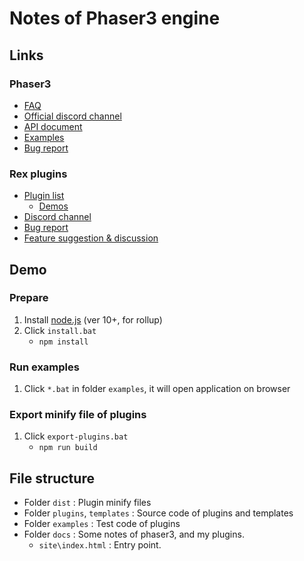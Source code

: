 # Notes of Phaser3 engine

## Links

### Phaser3

- [FAQ](https://github.com/phaser-discord/community/blob/master/FAQ.md)
- [Official discord channel](https://discord.gg/phaser)
- [API document](https://photonstorm.github.io/phaser3-docs/)
- [Examples](https://labs.phaser.io/)
- [Bug report](https://github.com/photonstorm/phaser/issues)

### Rex plugins

- [Plugin list](plugin-list.md)
    - [Demos](https://codepen.io/rexrainbow/pens/public)
- [Discord channel](https://discord.gg/kWkuFZK)
- [Bug report](https://github.com/rexrainbow/phaser3-rex-notes/issues)
- [Feature suggestion & discussion](https://github.com/rexrainbow/phaser3-rex-notes/discussions)

## Demo

### Prepare

1. Install [node.js](https://nodejs.org/en/) (ver 10+, for rollup)
2. Click `install.bat`
    - `npm install`

### Run examples

1. Click `*.bat` in folder `examples`, it will open application on browser

### Export minify file of plugins

1. Click `export-plugins.bat`
    - `npm run build`

## File structure

- Folder `dist` : Plugin minify files
- Folder `plugins`, `templates` : Source code of plugins and templates
- Folder `examples` : Test code of plugins
- Folder `docs` : Some notes of phaser3, and my plugins.
    - `site\index.html` : Entry point.
